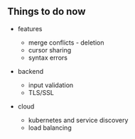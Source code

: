 ## Things to do now
- features
   - merge conflicts - deletion
   - cursor sharing
   - syntax errors 

- backend
   - input validation
   - TLS/SSL

- cloud
   - kubernetes and service discovery
   - load balancing
